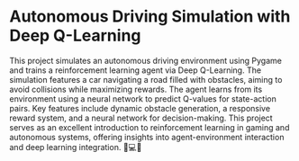 # Autonomous Driving Simulation with Deep Q-Learning
This project simulates an autonomous driving environment using Pygame and trains a reinforcement learning agent via Deep Q-Learning. The simulation features a car navigating a road filled with obstacles, aiming to avoid collisions while maximizing rewards. The agent learns from its environment using a neural network to predict Q-values for state-action pairs. Key features include dynamic obstacle generation, a responsive reward system, and a neural network for decision-making. This project serves as an excellent introduction to reinforcement learning in gaming and autonomous systems, offering insights into agent-environment interaction and deep learning integration. 🚗💻✨








